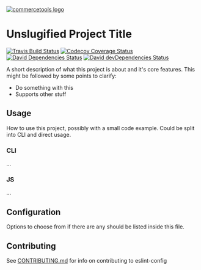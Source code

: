 <!-- This is the readme template for commercetools nodejs projects. We recommend you following this format when writing a readme project -->
[![commercetools logo][commercetools-icon]][commercetools]

# Unslugified Project Title
[![Travis Build Status][travis-icon]][travis]
[![Codecov Coverage Status][codecov-icon]][codecov]
[![David Dependencies Status][david-icon]][david]
[![David devDependencies Status][david-dev-icon]][david-dev]

A short description of what this project is about and it's core features. This might be followed by some points to clarify:
- Do something with this
- Supports other stuff

## Usage
How to use this project, possibly with a small code example. Could be split into CLI and direct usage.
### CLI
...
### JS
...

## Configuration
Options to choose from if there are any should be listed inside this file.

## Contributing
See [CONTRIBUTING.md](CONTRIBUTING.md) for info on contributing to eslint-config

[commercetools]: https://commercetools.com/
[commercetools-icon]: https://cdn.rawgit.com/commercetools/press-kit/master/PNG/72DPI/CT%20logo%20horizontal%20RGB%2072dpi.png
[travis]: https://travis-ci.org/commercetools/project-name
[travis-icon]: https://img.shields.io/travis/commercetools/project-name/master.svg?style=flat-square
[codecov]: https://codecov.io/gh/commercetools/project-name
[codecov-icon]: https://img.shields.io/codecov/c/github/commercetools/project-name.svg?style=flat-square
[david]: https://david-dm.org/commercetools/project-name
[david-icon]: https://img.shields.io/david/commercetools/project-name.svg?style=flat-square
[david-dev]: https://david-dm.org/commercetools/project-name?type=dev
[david-dev-icon]: https://img.shields.io/david/dev/commercetools/project-name.svg?style=flat-square
